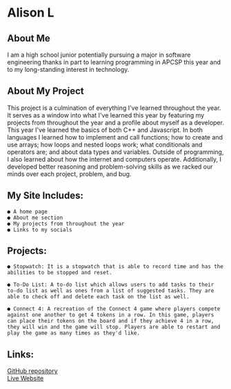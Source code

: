 # Alison L 
## About Me
I am a high school junior potentially pursuing a major in software engineering thanks in part to learning programming in APCSP this year and to my long-standing interest in technology. <br>
## About My Project
This project is a culmination of everything I've learned throughout the year. It serves as a window into what I've learned this year by featuring my projects from throughout the year and a profile about myself as a developer. This year I've learned the basics of both C++ and Javascript. In both languages I learned how to implement and call functions; how to create and use arrays; how loops and nested loops work; what conditionals and operators are; and about data types and variables. Outside of programming, I also learned about how the internet and computers operate. Additionally, I developed better reasoning and problem-solving skills as we racked our minds over each project, problem, and bug.  <br>
## My Site Includes:
    ● A home page 
    ● About me section 
    ● My projects from throughout the year 
    ● Links to my socials
## Projects:
    ● Stopwatch: It is a stopwatch that is able to record time and has the abilities to be stopped and reset.
    
    ● To-Do List: A to-do list which allows users to add tasks to their to-do list as well as ones from a list of suggested tasks. They are able to check off and delete each task on the list as well. 
    
    ● Connect 4: A recreation of the Connect 4 game where players compete against one another to get 4 tokens in a row. In this game, players can place their tokens on the board and if they achieve 4 in a row, they will win and the game will stop. Players are able to restart and play the game as many times as they'd like. 
## Links: 
[GitHub repository](https://github.com/AlisonL222/Portfolio) <br>
[Live Website](https://alisonl222.github.io/Portfolio/)
